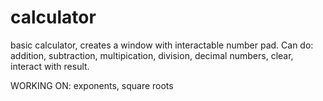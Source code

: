 # calculator

basic calculator, creates a window with interactable number pad. Can do: addition, subtraction, multipication, division, decimal numbers, clear, interact with result.

WORKING ON:
exponents, square roots
